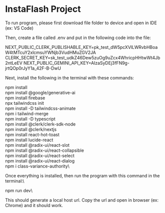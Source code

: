 # InstaFlash Project

To run program, please first download file folder to device and open in IDE (ex: VS Code)

Then, create a file called .env and put in the following code into the file:

NEXT_PUBLIC_CLERK_PUBLISHABLE_KEY=pk_test_dW5pcXVlLWRvbHBoaW4tMTcuY2xlcmsuYWNjb3VudHMuZGV2JA
CLERK_SECRET_KEY=sk_test_udkZ46Dew5zuOg9uZcx4WhricpHHtwWt4Jb2ntLeEV
NEXT_PUBLIC_GEMINI_API_KEY=AIzaSyDEj3fFN9g-jrtQOp0rJyY1a_42F-B-DwU 

Next, install the following in the terminal with these commands:

npm install\
npm install @google/generative-ai\
npm install firebase\
npx tailwindcss init\
npm install -D tailwindcss-animate\
npm i tailwind-merge\
npm install -D typescript\
npm install @clerk/clerk-sdk-node\
npm install @clerk/nextjs\
npm install react-hot-toast\
npm install lucide-react\
npm install @radix-ui/react-slot\
npm install @radix-ui/react-collapsible\
npm install @radix-ui/react-select\
npm install @radix-ui/react-dialog\
npm i class-variance-authority\

Once everything is installed, then run the program with this command in the terminal:\

npm run dev\

This should generate a local host url. Copy the url and open in browser (ex: Chrome) and it should work. 
